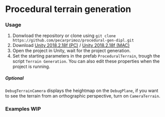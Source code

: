 # Procedural terrain generation
### Usage
1. Donwload the repository or clone using `git clone https://github.com/pecarprimoz/procedural-gen-dipl.git` 
2. Download [Unity 2018.2.18f 
(PC)](https://unity3d.com/get-unity/download?thank-you=update&download_nid=59169&os=Win) / [Unity 2018.2.18f 
(MAC)](https://unity3d.com/get-unity/download?thank-you=update&download_nid=59169&os=Mac)
3. Open the project in Unity, wait for the project generation.
4. Set the starting parameters in the prefab `ProceduralTerrain`, trough the script `Terrain Generation`. You 
can also edit these properties when the project is running.
##### Optional
`DebugTerrainCamera` displays the heightmap on the `DebugPlane`, if you want to see the terrain from an 
orthographic perspective, turn on `CameraTerrain`.
### Examples WIP
